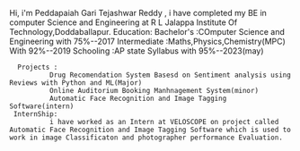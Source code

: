 Hi, i'm Peddapaiah Gari Tejashwar Reddy ,
    i have completed my BE in computer Science and Engineering at R L Jalappa Institute Of Technology,Doddaballapur.
    Education:
       Bachelor's   :COmputer Science and Engineering with 75%--2017
       Intermediate :Maths,Physics,Chemistry(MPC) With 92%--2019
       Schooling    :AP state Syllabus with 95%--2023(may)

      Projects :
              Drug Recomendation System Basesd on Sentiment analysis using Reviews with Python and ML(Major)
              Online Auditorium Booking Manhnagement System(minor)
              Automatic Face Recognition and Image Tagging Software(intern)
     InternShip:
              i have worked as an Intern at VELOSCOPE on project called Automatic Face Recognition and Image Tagging Software which is used to work in image Classificaton and photographer performance Evaluation.
              
              
